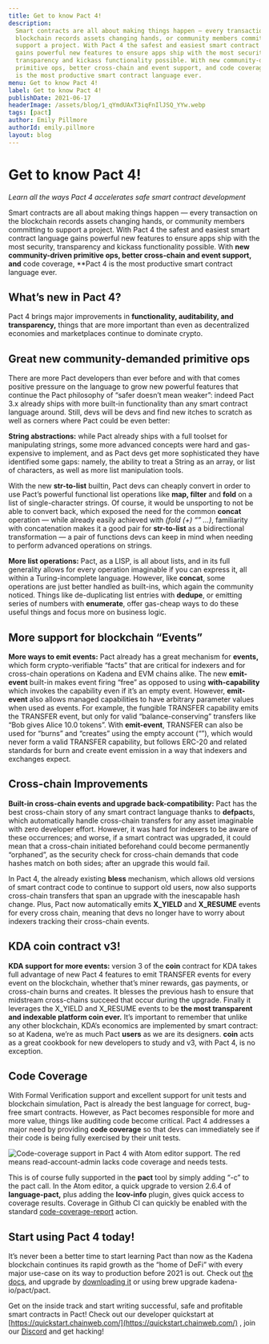 ```yaml
---
title: Get to know Pact 4!
description:
  Smart contracts are all about making things happen — every transaction on the
  blockchain records assets changing hands, or community members committing to
  support a project. With Pact 4 the safest and easiest smart contract language
  gains powerful new features to ensure apps ship with the most security,
  transparency and kickass functionality possible. With new community-driven
  primitive ops, better cross-chain and event support, and code coverage, Pact 4
  is the most productive smart contract language ever.
menu: Get to know Pact 4!
label: Get to know Pact 4!
publishDate: 2021-06-17
headerImage: /assets/blog/1_qYmdUAxT3iqFnIlJSQ_YYw.webp
tags: [pact]
author: Emily Pillmore
authorId: emily.pillmore
layout: blog
---
```


# Get to know Pact 4!

_Learn all the ways Pact 4 accelerates safe smart contract development_

Smart contracts are all about making things happen — every transaction on the
blockchain records assets changing hands, or community members committing to
support a project. With Pact 4 the safest and easiest smart contract language
gains powerful new features to ensure apps ship with the most security,
transparency and kickass functionality possible. With **new community-driven
primitive ops, better cross-chain and event support, and** code coverage,
\*\*Pact 4 is the most productive smart contract language ever.

## What’s new in Pact 4?

Pact 4 brings major improvements in **functionality, auditability, and
transparency,** things that are more important than even as decentralized
economies and marketplaces continue to dominate crypto.

## Great new community-demanded primitive ops

There are more Pact developers than ever before and with that comes positive
pressure on the language to grow new powerful features that continue the Pact
philosophy of “safer doesn’t mean weaker”: indeed Pact 3.x already ships with
more built-in functionality than any smart contract language around. Still, devs
will be devs and find new itches to scratch as well as corners where Pact could
be even better:

**String abstractions:** while Pact already ships with a full toolset for
manipulating strings, some more advanced concepts were hard and gas-expensive to
implement, and as Pact devs get more sophisticated they have identified some
gaps: namely, the ability to treat a String as an array, or list of characters,
as well as more list manipulation tools.

With the new **str-to-list** builtin, Pact devs can cheaply convert in order to
use Pact’s powerful functional list operations like **map, filter** and **fold**
on a list of single-character strings. Of course, it would be unsporting to not
be able to convert back, which exposed the need for the common **concat**
operation — while already easily achieved with _(fold (+) “” …)_, familiarity
with concatenation makes it a good pair for **str-to-list** as a bidirectional
transformation — a pair of functions devs can keep in mind when needing to
perform advanced operations on strings.

**More list operations:** Pact, as a LISP, is all about lists, and in its full
generality allows for every operation imaginable if you can express it, all
within a Turing-incomplete language. However, like **concat**, some operations
are just better handled as built-ins, which again the community noticed. Things
like de-duplicating list entries with **dedupe**, or emitting series of numbers
with **enumerate**, offer gas-cheap ways to do these useful things and focus
more on business logic.

## More support for blockchain “Events”

**More ways to emit events:** Pact already has a great mechanism for **events,**
which form crypto-verifiable “facts” that are critical for indexers and for
cross-chain operations on Kadena and EVM chains alike. The new **emit-event**
built-in makes event firing “free” as opposed to using **with-capability** which
invokes the capability even if it’s an empty event. However, **emit-event** also
allows managed capabilities to have arbitrary parameter values when used as
events. For example, the fungible TRANSFER capability emits the TRANSFER event,
but only for valid “balance-conserving” transfers like “Bob gives Alice 10.0
tokens”. With **emit-event**, TRANSFER can also be used for “burns” and
“creates” using the empty account (“”), which would never form a valid TRANSFER
capability, but follows ERC-20 and related standards for burn and create event
emission in a way that indexers and exchanges expect.

## Cross-chain Improvements

**Built-in cross-chain events and upgrade back-compatibility:** Pact has the
best cross-chain story of any smart contract language thanks to **defpact**s,
which automatically handle cross-chain transfers for any asset imaginable with
zero developer effort. However, it was hard for indexers to be aware of these
occurrences; and worse, if a smart contract was upgraded, it could mean that a
cross-chain initiated beforehand could become permanently “orphaned”, as the
security check for cross-chain demands that code hashes match on both sides;
after an upgrade this would fail.

In Pact 4, the already existing **bless** mechanism, which allows old versions
of smart contract code to continue to support old users, now also supports
cross-chain transfers that span an upgrade with the inescapable hash change.
Plus, Pact now automatically emits **X_YIELD** and **X_RESUME** events for every
cross chain, meaning that devs no longer have to worry about indexers tracking
their cross-chain events.

## KDA coin contract v3!

**KDA support for more events:** version 3 of the **coin** contract for KDA
takes full advantage of new Pact 4 features to emit TRANSFER events for every
event on the blockchain, whether that’s miner rewards, gas payments, or
cross-chain burns and creates. It blesses the previous hash to ensure that
midstream cross-chains succeed that occur during the upgrade. Finally it
leverages the X_YIELD and X_RESUME events to be **the most transparent and
indexable platform coin ever.** It’s important to remember that unlike any other
blockchain, KDA’s economics are implemented by smart contract: so at Kadena,
we’re as much Pact **users** as we are its designers. **coin** acts as a great
cookbook for new developers to study and v3, with Pact 4, is no exception.

## Code Coverage

With Formal Verification support and excellent support for unit tests and
blockchain simulation, Pact is already the best language for correct, bug-free
smart contracts. However, as Pact becomes responsible for more and more value,
things like auditing code become critical. Pact 4 addresses a major need by
providing **code coverage** so that devs can immediately see if their code is
being fully exercised by their unit tests.

![Code-coverage support in Pact 4 with Atom editor support. The red means **read-account-admin** lacks code coverage and needs tests.](/assets/blog/0_Bvt7cXRlG9P5u75A.png)

This is of course fully supported in the **pact** tool by simply adding “-c” to
the pact call. In the Atom editor, a quick upgrade to version 2.6.4 of
**language-pact,** plus adding the **lcov-info** plugin, gives quick access to
coverage results. Coverage in Github CI can quickly be enabled with the standard
[code-coverage-report](https://github.com/marketplace/actions/code-coverage-report)
action.

## Start using Pact 4 today!

It’s never been a better time to start learning Pact than now as the Kadena
blockchain continues its rapid growth as the “home of DeFi” with every major
use-case on its way to production before 2021 is out. Check out
[the docs](/pact/reference), and upgrade by
[downloading it](https://github.com/kadena-io/pact/releases/tag/v4.0.1) or using
brew upgrade kadena-io/pact/pact.

Get on the inside track and start writing successful, safe and profitable smart
contracts in Pact! Check out our developer quickstart at
[https://quickstart.chainweb.com/](https://quickstart.chainweb.com/) , join our
[Discord](http://discord.io/kadena) and get hacking!
